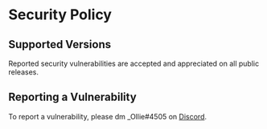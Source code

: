 # Security Policy

## Supported Versions

Reported security vulnerabilities are accepted and appreciated on all public releases.

## Reporting a Vulnerability

To report a vulnerability, please dm \_Ollie#4505 on [Discord](https://discord.com/channels/@me).
